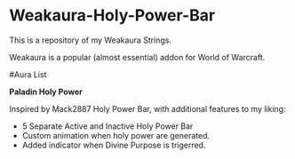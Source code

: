 # Weakaura-Holy-Power-Bar

This is a repository of my Weakaura Strings.

Weakaura is a popular (almost essential) addon for World of Warcraft.

#Aura List

**Paladin Holy Power**

Inspired by Mack2887 Holy Power Bar, with additional features to my liking:

- 5 Separate Active and Inactive Holy Power Bar
- Custom animation when holy power are generated.
- Added indicator when Divine Purpose is trigerred.
